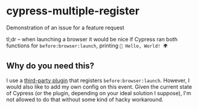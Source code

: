 # cypress-multiple-register

Demonstration of an issue for a feature request

tl;dr – when launching a browser it would be nice if Cypress ran both functions for `before:browser:launch`, printing `👋 Hello, World! 🌍`

## Why do you need this?

I use a [third-party plugin](https://github.com/meinaart/cypress-plugin-snapshots) that registers `before:browser:launch`. However, I would also like to add my own config on this event. Given the current state of Cypress (or the plugin, depending on your ideal solution I suppose), I'm not allowed to do that without some kind of hacky workaround.

